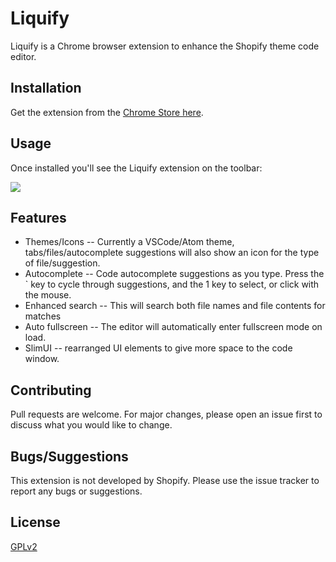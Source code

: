 # Liquify

Liquify is a Chrome browser extension to enhance the Shopify theme code editor.

## Installation

Get the extension from the [Chrome Store here](https://chrome.google.com/webstore/category/extensions).

## Usage

Once installed you'll see the Liquify extension on the toolbar:

![](https://i.imgur.com/Qgv7YsQ.png)

## Features

- Themes/Icons -- Currently a VSCode/Atom theme, tabs/files/autocomplete suggestions will also show an icon for the type of file/suggestion.
- Autocomplete -- Code autocomplete suggestions as you type. Press the ` key to cycle through suggestions, and the 1 key to select, or click with the mouse.
- Enhanced search -- This will search both file names and file contents for matches
- Auto fullscreen -- The editor will automatically enter fullscreen mode on load.
- SlimUI -- rearranged UI elements to give more space to the code window.

## Contributing

Pull requests are welcome. For major changes, please open an issue first to discuss what you would like to change.

## Bugs/Suggestions

This extension is not developed by Shopify. Please use the issue tracker to report any bugs or suggestions.

## License

[GPLv2](https://www.gnu.org/licenses/old-licenses/gpl-2.0.en.html)
